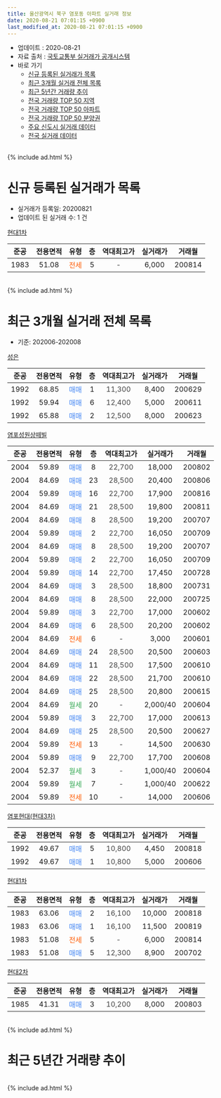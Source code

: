 ```yaml
---
title: 울산광역시 북구 염포동 아파트 실거래 정보
date: 2020-08-21 07:01:15 +0900
last_modified_at: 2020-08-21 07:01:15 +0900
---
```


* 업데이트 : 2020-08-21
* 자료 출처 : [국토교통부 실거래가 공개시스템](http://rt.molit.go.kr)
* 바로 가기
    * [신규 등록된 실거래가 목록](#신규-등록된-실거래가-목록)
    * [최근 3개월 실거래 전체 목록](#최근-3개월-실거래-전체-목록)
    * [최근 5년간 거래량 추이](#최근-5년간-거래량-추이)
    * [전국 거래량 TOP 50 지역](https://inasie.github.io/apt-trade-info/최근-3개월-전국에서-가장-거래가-많이-발생한-지역)
    * [전국 거래량 TOP 50 아파트](https://inasie.github.io/apt-trade-info/최근-3개월-전국에서-가장-거래가-많이-발생한-아파트)
    * [전국 거래량 TOP 50 분양권](https://inasie.github.io/apt-trade-info/최근-3개월-전국에서-가장-거래가-많이-발생한-분양권)
    * [주요 신도시 실거래 데이터](https://inasie.github.io/apt-trade-info/주요-신도시)
    * [전국 실거래 데이터](https://inasie.github.io/apt-trade-info/전국)
<br>
{% include ad.html %}
<br>

# 신규 등록된 실거래가 목록
* 실거래가 등록일: 20200821
* 업데이트 된 실거래 수: 1 건


[현대1차](https://search.naver.com/search.naver?query=%EC%9A%B8%EC%82%B0%EA%B4%91%EC%97%AD%EC%8B%9C+%EB%B6%81%EA%B5%AC+%EC%97%BC%ED%8F%AC%EB%8F%99+%ED%98%84%EB%8C%801%EC%B0%A8)

|준공|전용면적|유형|층|역대최고가|실거래가|거래월|
|:---:|:---:|:---:|:---:|:---:|:---:|:---:|
|1983|51.08|<span style="color:#ff5a00">전세</span>|5|<span style="color:#444444">-</span>|6,000|200814|


<br>
{% include ad.html %}
<br>

# 최근 3개월 실거래 전체 목록
* 기준: 202006-202008


[성은](https://search.naver.com/search.naver?query=%EC%9A%B8%EC%82%B0%EA%B4%91%EC%97%AD%EC%8B%9C+%EB%B6%81%EA%B5%AC+%EC%97%BC%ED%8F%AC%EB%8F%99+%EC%84%B1%EC%9D%80)

|준공|전용면적|유형|층|역대최고가|실거래가|거래월|
|:---:|:---:|:---:|:---:|:---:|:---:|:---:|
|1992|68.85|<span style="color:#4285f3">매매</span>|1|<span style="color:#444444">11,300</span>|8,400|200629|
|1992|59.94|<span style="color:#4285f3">매매</span>|6|<span style="color:#444444">12,400</span>|5,000|200611|
|1992|65.88|<span style="color:#4285f3">매매</span>|2|<span style="color:#444444">12,500</span>|8,000|200623|

[염포성원상떼빌](https://search.naver.com/search.naver?query=%EC%9A%B8%EC%82%B0%EA%B4%91%EC%97%AD%EC%8B%9C+%EB%B6%81%EA%B5%AC+%EC%97%BC%ED%8F%AC%EB%8F%99+%EC%97%BC%ED%8F%AC%EC%84%B1%EC%9B%90%EC%83%81%EB%96%BC%EB%B9%8C)

|준공|전용면적|유형|층|역대최고가|실거래가|거래월|
|:---:|:---:|:---:|:---:|:---:|:---:|:---:|
|2004|59.89|<span style="color:#4285f3">매매</span>|8|<span style="color:#444444">22,700</span>|18,000|200802|
|2004|84.69|<span style="color:#4285f3">매매</span>|23|<span style="color:#444444">28,500</span>|20,400|200806|
|2004|59.89|<span style="color:#4285f3">매매</span>|16|<span style="color:#444444">22,700</span>|17,900|200816|
|2004|84.69|<span style="color:#4285f3">매매</span>|21|<span style="color:#444444">28,500</span>|19,800|200811|
|2004|84.69|<span style="color:#4285f3">매매</span>|8|<span style="color:#444444">28,500</span>|19,200|200707|
|2004|59.89|<span style="color:#4285f3">매매</span>|2|<span style="color:#444444">22,700</span>|16,050|200709|
|2004|84.69|<span style="color:#4285f3">매매</span>|8|<span style="color:#444444">28,500</span>|19,200|200707|
|2004|59.89|<span style="color:#4285f3">매매</span>|2|<span style="color:#444444">22,700</span>|16,050|200709|
|2004|59.89|<span style="color:#4285f3">매매</span>|14|<span style="color:#444444">22,700</span>|17,450|200728|
|2004|84.69|<span style="color:#4285f3">매매</span>|3|<span style="color:#444444">28,500</span>|18,800|200731|
|2004|84.69|<span style="color:#4285f3">매매</span>|8|<span style="color:#444444">28,500</span>|22,000|200725|
|2004|59.89|<span style="color:#4285f3">매매</span>|3|<span style="color:#444444">22,700</span>|17,000|200602|
|2004|84.69|<span style="color:#4285f3">매매</span>|6|<span style="color:#444444">28,500</span>|20,200|200602|
|2004|84.69|<span style="color:#ff5a00">전세</span>|6|<span style="color:#444444">-</span>|3,000|200601|
|2004|84.69|<span style="color:#4285f3">매매</span>|24|<span style="color:#444444">28,500</span>|20,500|200603|
|2004|84.69|<span style="color:#4285f3">매매</span>|11|<span style="color:#444444">28,500</span>|17,500|200610|
|2004|84.69|<span style="color:#4285f3">매매</span>|22|<span style="color:#444444">28,500</span>|21,700|200610|
|2004|84.69|<span style="color:#4285f3">매매</span>|25|<span style="color:#444444">28,500</span>|20,800|200615|
|2004|84.69|<span style="color:#34a853">월세</span>|20|<span style="color:#444444">-</span>|2,000/40|200604|
|2004|59.89|<span style="color:#4285f3">매매</span>|3|<span style="color:#444444">22,700</span>|17,000|200613|
|2004|84.69|<span style="color:#4285f3">매매</span>|25|<span style="color:#444444">28,500</span>|20,500|200627|
|2004|59.89|<span style="color:#ff5a00">전세</span>|13|<span style="color:#444444">-</span>|14,500|200630|
|2004|59.89|<span style="color:#4285f3">매매</span>|9|<span style="color:#444444">22,700</span>|17,700|200608|
|2004|52.37|<span style="color:#34a853">월세</span>|3|<span style="color:#444444">-</span>|1,000/40|200604|
|2004|59.89|<span style="color:#34a853">월세</span>|7|<span style="color:#444444">-</span>|1,000/40|200622|
|2004|59.89|<span style="color:#ff5a00">전세</span>|10|<span style="color:#444444">-</span>|14,000|200606|

[염포현대(현대3차)](https://search.naver.com/search.naver?query=%EC%9A%B8%EC%82%B0%EA%B4%91%EC%97%AD%EC%8B%9C+%EB%B6%81%EA%B5%AC+%EC%97%BC%ED%8F%AC%EB%8F%99+%EC%97%BC%ED%8F%AC%ED%98%84%EB%8C%80%28%ED%98%84%EB%8C%803%EC%B0%A8%29)

|준공|전용면적|유형|층|역대최고가|실거래가|거래월|
|:---:|:---:|:---:|:---:|:---:|:---:|:---:|
|1992|49.67|<span style="color:#4285f3">매매</span>|5|<span style="color:#444444">10,800</span>|4,450|200818|
|1992|49.67|<span style="color:#4285f3">매매</span>|1|<span style="color:#444444">10,800</span>|5,000|200606|

[현대1차](https://search.naver.com/search.naver?query=%EC%9A%B8%EC%82%B0%EA%B4%91%EC%97%AD%EC%8B%9C+%EB%B6%81%EA%B5%AC+%EC%97%BC%ED%8F%AC%EB%8F%99+%ED%98%84%EB%8C%801%EC%B0%A8)

|준공|전용면적|유형|층|역대최고가|실거래가|거래월|
|:---:|:---:|:---:|:---:|:---:|:---:|:---:|
|1983|63.06|<span style="color:#4285f3">매매</span>|2|<span style="color:#444444">16,100</span>|10,000|200818|
|1983|63.06|<span style="color:#4285f3">매매</span>|1|<span style="color:#444444">16,100</span>|11,500|200819|
|1983|51.08|<span style="color:#ff5a00">전세</span>|5|<span style="color:#444444">-</span>|6,000|200814|
|1983|51.08|<span style="color:#4285f3">매매</span>|5|<span style="color:#444444">12,300</span>|8,900|200702|

[현대2차](https://search.naver.com/search.naver?query=%EC%9A%B8%EC%82%B0%EA%B4%91%EC%97%AD%EC%8B%9C+%EB%B6%81%EA%B5%AC+%EC%97%BC%ED%8F%AC%EB%8F%99+%ED%98%84%EB%8C%802%EC%B0%A8)

|준공|전용면적|유형|층|역대최고가|실거래가|거래월|
|:---:|:---:|:---:|:---:|:---:|:---:|:---:|
|1985|41.31|<span style="color:#4285f3">매매</span>|3|<span style="color:#444444">10,200</span>|8,000|200803|


<br>
{% include ad.html %}
<br>

# 최근 5년간 거래량 추이


<div style="width:100%;">
    <canvas id="deal_progress" height="200"></canvas>
</div>

<script>
new Chart(document.getElementById("deal_progress"), {
    type: 'line',
    data: {
        labels: ['201508','201509','201510','201511','201512','201601','201602','201603','201604','201605','201606','201607','201608','201609','201610','201611','201612','201701','201702','201703','201704','201705','201706','201707','201708','201709','201710','201711','201712','201801','201802','201803','201804','201805','201806','201807','201808','201809','201810','201811','201812','201901','201902','201903','201904','201905','201906','201907','201908','201909','201910','201911','201912','202001','202002','202003','202004','202005','202006','202007','202008'],
        datasets: [{
            label: '매매',
            pointRadius: 1,
            data: [15, 17, 17, 17, 6, 15, 7, 12, 11, 8, 10, 10, 9, 4, 11, 6, 4, 8, 7, 16, 10, 10, 11, 12, 6, 5, 4, 10, 10, 2, 12, 18, 7, 11, 2, 2, 2, 2, 9, 5, 2, 11, 14, 8, 7, 7, 5, 9, 9, 14, 15, 16, 6, 11, 15, 3, 10, 7, 13, 8, 8],
            borderColor: "rgba(255, 201, 14, 1)",
            backgroundColor: "rgba(255, 201, 14, 0.5)",
            fill: false,
            lineTension: 0
        },{
            label: '전월세',
            pointRadius: 1,
            data: [2, 11, 11, 4, 3, 8, 2, 9, 7, 5, 3, 3, 3, 3, 6, 8, 6, 8, 3, 4, 6, 4, 7, 3, 10, 4, 3, 11, 5, 2, 8, 8, 10, 6, 8, 6, 5, 6, 11, 6, 5, 6, 8, 6, 7, 0, 7, 8, 10, 2, 7, 7, 5, 8, 6, 5, 5, 3, 6, 0, 1],
            borderColor: "rgba(0, 141, 185, 1)",
            backgroundColor: "rgba(0, 141, 185, 0.5)",
            fill: false,
            lineTension: 0
        }
        ]
    },
    options: {
        responsive: true,
        title: {
            display: false
        },
        tooltips: {
            mode: 'index',
            intersect: false
        },
        hover: {
            mode: 'nearest',
            intersect: true
        },
        scales: {
            xAxes: [{
                display: true,
                scaleLabel: {
                    display: true,
                    labelString: '년/월'
                }
            }],
            yAxes: [{
                display: true,
                ticks: {
                    suggestedMin: 0,
                },
                scaleLabel: {
                    display: true,
                    labelString: '실거래 수'
                }
            }]
        }
    }
});

</script>


<br>
{% include ad.html %}
<br>

